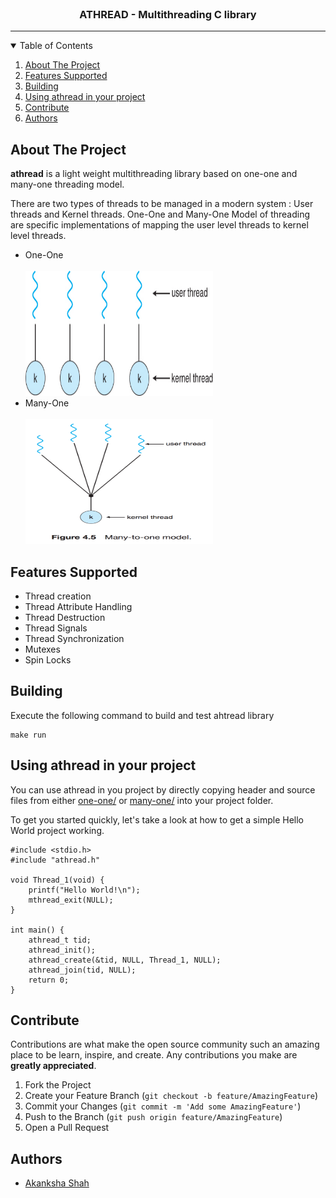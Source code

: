 
<!-- PROJECT LOGO -->
<br />
  <h3 align="center">ATHREAD - Multithreading C library</h3>
<hr/>

<!-- TABLE OF CONTENTS -->
<details open="open">
  <summary>Table of Contents</summary>
  <ol>
    <li>
      <a href="#about-the-project">About The Project</a>
    </li>
    <li>
      <a href="#features-supported">Features Supported</a>
    </li>
    <li><a href="#building">Building</a></li>
    <li>
      <a href="#using-athread-in-your-project">Using athread in your project</a>
    </li>
    <li><a href="#contribute">Contribute</a></li>
    <li><a href="#authors">Authors</a></li>
  </ol>
</details>

<!-- ABOUT THE PROJECT -->
## About The Project

**athread** is a light weight multithreading library based on one-one and many-one threading model.

There are two types of threads to be managed in a modern system : User threads and Kernel threads. One-One and Many-One Model of threading are specific implementations of mapping the user level threads to kernel level threads.

<ul>
  <li>One-One</li>
  <br>
    <a align="center" href="https://github.com/akanksha6082/multithreading-library">
    <img  src="images/one-one.jpg" alt="One-One Model" width="300" height="200">
        <br>
    </a>

  <li>Many-One</li>
  <br>
    <a align="center" href="https://github.com/akanksha6082/multithreading-library">
    <img  src="images/many-one.png" alt="Many-One Model" width="300" height="200">
    </a>
</ul>

## Features Supported

<ul>
  <li>Thread creation</li>
  <li>Thread Attribute Handling</li>
  <li>Thread Destruction</li>
  <li>Thread Signals</li>
  <li>Thread Synchronization
      <li>Mutexes</li>
      <li>Spin Locks </li>
  </li>
   
</ul>

## Building

Execute the following command to build and test ahtread library
```
make run
```
## Using athread in your project

You can use athread in you project by directly copying header and source files from either <a href="https://github.com/akanksha6082/multithreading-library/tree/master/one-one">one-one/</a> or <a href="https://github.com/akanksha6082/multithreading-library/tree/master/many-one">many-one/</a> into your project folder. 

To get you started quickly, let's take a look at how to get a simple Hello World project working.
```
#include <stdio.h>
#include "athread.h"

void Thread_1(void) {
    printf("Hello World!\n");
    mthread_exit(NULL);
}

int main() {
    athread_t tid;
    athread_init();
    athread_create(&tid, NULL, Thread_1, NULL);
    athread_join(tid, NULL);
    return 0;
}
```
## Contribute

Contributions are what make the open source community such an amazing place to be learn, inspire, and create. Any contributions you make are **greatly appreciated**.

1. Fork the Project
2. Create your Feature Branch (`git checkout -b feature/AmazingFeature`)
3. Commit your Changes (`git commit -m 'Add some AmazingFeature'`)
4. Push to the Branch (`git push origin feature/AmazingFeature`)
5. Open a Pull Request


## Authors

* [Akanksha Shah](https://github.com/akanksha6082)




